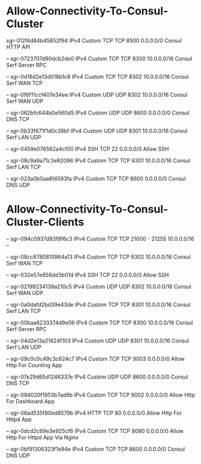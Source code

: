 # Allow-Connectivity-To-Consul-Cluster

sgr-012f4d84b45852f94 IPv4 Custom TCP TCP 8500 0.0.0.0/0 Consul HTTP API

–
sgr-0723707d90dcb2de0 IPv4 Custom TCP TCP 8300 10.0.0.0/16 Consul Serf Server RPC

–
sgr-0d16d2e13d018b1c8 IPv4 Custom TCP TCP 8302 10.0.0.0/16 Consul Serf WAN TCP

–
sgr-0f6f11ccf407e34ee IPv4 Custom UDP UDP 8302 10.0.0.0/16 Consul Serf WAN UDP

–
sgr-062bfc644b0e560d5 IPv4 Custom UDP UDP 8600 0.0.0.0/0 Consul DNS TCP

–
sgr-0b33f671f1d0c38bf IPv4 Custom UDP UDP 8301 10.0.0.0/16 Consul Serf LAN UDP

–
sgr-0459e076562a4cf00 IPv4 SSH TCP 22 0.0.0.0/0 Allow SSH

–
sgr-08c9a9a71c3e92096 IPv4 Custom TCP TCP 8301 10.0.0.0/16 Consul Serf LAN TCP

–
sgr-023a0b0aa6f4593fa IPv4 Custom TCP TCP 8600 0.0.0.0/0 Consul DNS UDP

# Allow-Connectivity-To-Consul-Cluster-Clients

–
sgr-094c0937d93f8f6c3 IPv4 Custom TCP TCP 21000 - 21255 10.0.0.0/16 –

–
sgr-08cc8780810964a13 IPv4 Custom TCP TCP 8302 10.0.0.0/16 Consul Serf WAN TCP

–
sgr-032e57e856dd3b01d IPv4 SSH TCP 22 0.0.0.0/0 Allow SSH

–
sgr-02199234139a210c5 IPv4 Custom UDP UDP 8302 10.0.0.0/16 Consul Serf WAN UDP

–
sgr-0a0dafd2bd39e43de IPv4 Custom TCP TCP 8301 10.0.0.0/16 Consul Serf LAN TCP

–
sgr-00baa6233374d9e06 IPv4 Custom TCP TCP 8300 10.0.0.0/16 Consul Serf Server RPC

–
sgr-04d2e13a21624f103 IPv4 Custom UDP UDP 8301 10.0.0.0/16 Consul Serf LAN UDP

–
sgr-09c0c0c49c3c624c7 IPv4 Custom TCP TCP 9003 0.0.0.0/0 Allow Http For Counting App

–
sgr-07e29d65d1246337e IPv4 Custom UDP UDP 8600 0.0.0.0/0 Consul DNS TCP

–
sgr-094020f1953b7ad6b IPv4 Custom TCP TCP 9002 0.0.0.0/0 Allow Http For Dashboard App

–
sgr-06ad535f80ed8579b IPv4 HTTP TCP 80 0.0.0.0/0 Allow Http For Httpd App

–
sgr-0dcd2c69e3e925cf6 IPv4 Custom TCP TCP 8080 0.0.0.0/0 Allow Http For Httpd App Via Nginx

–
sgr-0bf91306323f1e94e IPv4 Custom TCP TCP 8600 0.0.0.0/0 Consul DNS UDP
